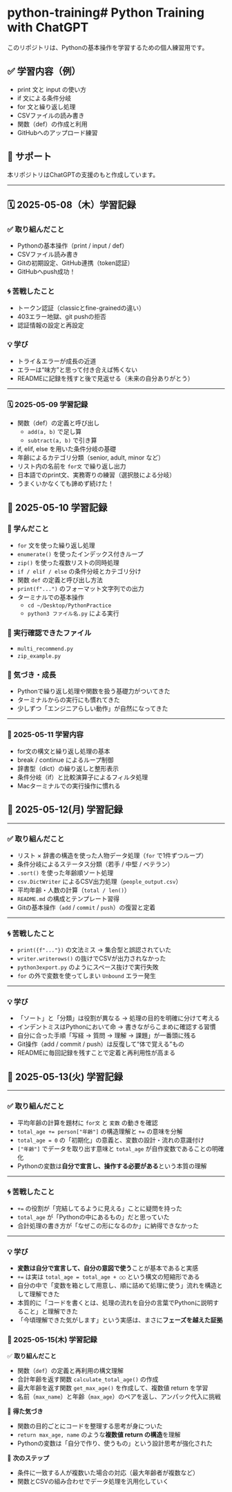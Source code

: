 # python-training# Python Training with ChatGPT

このリポジトリは、Pythonの基本操作を学習するための個人練習用です。

## ✅ 学習内容（例）
- print 文と input の使い方
- if 文による条件分岐
- for 文と繰り返し処理
- CSVファイルの読み書き
- 関数（def）の作成と利用
- GitHubへのアップロード練習

## 💬 サポート
本リポジトリはChatGPTの支援のもと作成しています。

---

## 🗓 2025-05-08（木）学習記録

### ✅ 取り組んだこと
- Pythonの基本操作（print / input / def）
- CSVファイル読み書き
- Gitの初期設定、GitHub連携（token認証）
- GitHubへpush成功！

### 🌀 苦戦したこと
- トークン認証（classicとfine-grainedの違い）
- 403エラー地獄、git pushの拒否
- 認証情報の設定と再設定

### 💡 学び
- トライ＆エラーが成長の近道
- エラーは“味方”と思って付き合えば怖くない
- READMEに記録を残すと後で見返せる（未来の自分ありがとう）

---

### 🗓 2025-05-09 学習記録

- 関数（def）の定義と呼び出し
  - `add(a, b)` で足し算
  - `subtract(a, b)` で引き算
- if, elif, else を用いた条件分岐の基礎
- 年齢によるカテゴリ分類（senior, adult, minor など）
- リスト内の名前を `for文` で繰り返し出力
- 日本語でのprint文、実務寄りの練習（選択肢による分岐）
- うまくいかなくても諦めず続けた！

## 📘 2025-05-10 学習記録

### 🧠 学んだこと
- `for` 文を使った繰り返し処理
- `enumerate()` を使ったインデックス付きループ
- `zip()` を使った複数リストの同時処理
- `if / elif / else` の条件分岐とカテゴリ分け
- 関数 `def` の定義と呼び出し方法
- `print(f"...")` のフォーマット文字列での出力
- ターミナルでの基本操作
  - `cd ~/Desktop/PythonPractice`
  - `python3 ファイル名.py` による実行

### 🧪 実行確認できたファイル
- `multi_recommend.py`
- `zip_example.py`

### 🧭 気づき・成長
- Pythonで繰り返し処理や関数を扱う基礎力がついてきた
- ターミナルからの実行にも慣れてきた
- 少しずつ「エンジニアらしい動作」が自然になってきた

---

### 📘 2025-05-11 学習内容

- for文の構文と繰り返し処理の基本
- break / continue によるループ制御
- 辞書型（dict）の繰り返しと整形表示
- 条件分岐（if）と比較演算子によるフィルタ処理
- Macターミナルでの実行操作に慣れる

## 📘 2025-05-12(月) 学習記録

---

### ✅ 取り組んだこと

- リスト × 辞書の構造を使った人物データ処理（`for` で1件ずつループ）
- 条件分岐によるステータス分類（若手 / 中堅 / ベテラン）
- `.sort()` を使った年齢順ソート処理
- `csv.DictWriter` によるCSV出力処理（`people_output.csv`）
- 平均年齢・人数の計算（`total / len()`）
- `README.md` の構成とテンプレート習得
- Gitの基本操作（`add` / `commit` / `push`）の復習と定着

---

### 🌀 苦戦したこと

- `print({f"..."})` の文法ミス → 集合型と誤認されていた
- `writer.writerows()` の抜けでCSVが出力されなかった
- `python3export.py` のようにスペース抜けで実行失敗
- `for` の外で変数を使ってしまい `Unbound` エラー発生

---

### 💡 学び

- 「ソート」と「分類」は役割が異なる → 処理の目的を明確に分けて考える
- インデントミスはPythonにおいて命 → 書きながらこまめに確認する習慣
- 自分に合った手順「写経 → 質問 → 理解 → 課題」が一番頭に残る
- Git操作（add / commit / push）は反復して“体で覚える”もの
- READMEに毎回記録を残すことで定着と再利用性が高まる

## 📘 2025-05-13(火) 学習記録

---

### ✅ 取り組んだこと

- 平均年齢の計算を題材に `for文` と `変数` の動きを確認
- `total_age += person["年齢"]` の構造理解と `+=` の意味を分解
- `total_age = 0` の「初期化」の意義と、変数の設計・流れの意識付け
- `["年齢"]` でデータを取り出す意味と `total_age` が自作変数であることの明確化
- Pythonの変数は**自分で宣言し、操作する必要がある**という本質の理解

---

### 🌀 苦戦したこと

- `+=` の役割が「完結してるように見える」ことに疑問を持った
- `total_age` が「Pythonの中にあるもの」だと思っていた
- 合計処理の書き方が「なぜこの形になるのか」に納得できなかった

---

### 💡 学び

- **変数は自分で宣言して、自分の意図で使う**ことが基本であると実感
- `+=` は実は `total_age = total_age + ○○` という構文の短縮形である
- 自分の中で「変数を箱として用意し、順に詰めて処理に使う」流れを構造として理解できた
- 本質的に「コードを書くとは、処理の流れを自分の言葉でPythonに説明すること」と理解できた
- 「今頃理解できた気がします」という実感は、まさに**フェーズを越えた証拠**

### 📘 2025-05-15(木) 学習記録

✅ **取り組んだこと**
- 関数（`def`）の定義と再利用の構文理解
- 合計年齢を返す関数 `calculate_total_age()` の作成
- 最大年齢を返す関数 `get_max_age()` を作成して、複数値 return を学習
- 名前（`max_name`）と年齢（`max_age`）のペアを返し、アンパック代入に挑戦

🎯 **得た気づき**
- 関数の目的ごとにコードを整理する思考が身についた
- `return max_age, name` のような**複数値 return の構造**を理解
- Pythonの変数は「自分で作り、使うもの」という設計思考が強化された

📌 **次のステップ**
- 条件に一致する人が複数いた場合の対応（最大年齢者が複数など）
- 関数とCSVの組み合わせでデータ処理を汎用化していく
